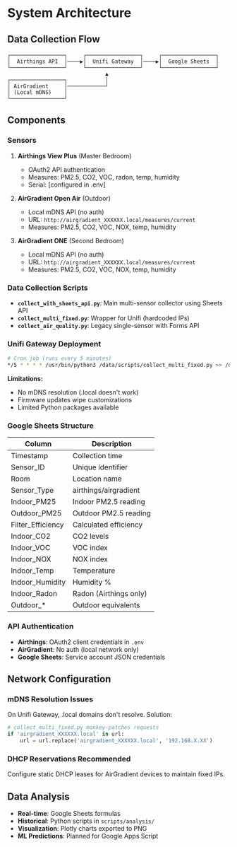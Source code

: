 # System Architecture

## Data Collection Flow

```
┌─────────────────┐     ┌─────────────────┐     ┌─────────────────┐
│  Airthings API  │────▶│  Unifi Gateway  │────▶│  Google Sheets  │
└─────────────────┘     └─────────────────┘     └─────────────────┘
                               ▲
┌─────────────────┐            │
│ AirGradient     │────────────┘
│ (Local mDNS)    │
└─────────────────┘
```

## Components

### Sensors

1. **Airthings View Plus** (Master Bedroom)
   - OAuth2 API authentication
   - Measures: PM2.5, CO2, VOC, radon, temp, humidity
   - Serial: [configured in .env]

2. **AirGradient Open Air** (Outdoor)
   - Local mDNS API (no auth)
   - URL: `http://airgradient_XXXXXX.local/measures/current`
   - Measures: PM2.5, CO2, VOC, NOX, temp, humidity

3. **AirGradient ONE** (Second Bedroom)
   - Local mDNS API (no auth)
   - URL: `http://airgradient_XXXXXX.local/measures/current`
   - Measures: PM2.5, CO2, VOC, NOX, temp, humidity

### Data Collection Scripts

- **`collect_with_sheets_api.py`**: Main multi-sensor collector using Sheets API
- **`collect_multi_fixed.py`**: Wrapper for Unifi (hardcoded IPs)
- **`collect_air_quality.py`**: Legacy single-sensor with Forms API

### Unifi Gateway Deployment

```bash
# Cron job (runs every 5 minutes)
*/5 * * * * /usr/bin/python3 /data/scripts/collect_multi_fixed.py >> /data/logs/air_quality.log 2>&1
```

**Limitations:**
- No mDNS resolution (.local doesn't work)
- Firmware updates wipe customizations
- Limited Python packages available

### Google Sheets Structure

| Column | Description |
|--------|-------------|
| Timestamp | Collection time |
| Sensor_ID | Unique identifier |
| Room | Location name |
| Sensor_Type | airthings/airgradient |
| Indoor_PM25 | Indoor PM2.5 reading |
| Outdoor_PM25 | Outdoor PM2.5 reading |
| Filter_Efficiency | Calculated efficiency |
| Indoor_CO2 | CO2 levels |
| Indoor_VOC | VOC index |
| Indoor_NOX | NOX index |
| Indoor_Temp | Temperature |
| Indoor_Humidity | Humidity % |
| Indoor_Radon | Radon (Airthings only) |
| Outdoor_* | Outdoor equivalents |

### API Authentication

- **Airthings**: OAuth2 client credentials in `.env`
- **AirGradient**: No auth (local network only)
- **Google Sheets**: Service account JSON credentials

## Network Configuration

### mDNS Resolution Issues

On Unifi Gateway, .local domains don't resolve. Solution:

```python
# collect_multi_fixed.py monkey-patches requests
if 'airgradient_XXXXXX.local' in url:
    url = url.replace('airgradient_XXXXXX.local', '192.168.X.XX')
```

### DHCP Reservations Recommended

Configure static DHCP leases for AirGradient devices to maintain fixed IPs.

## Data Analysis

- **Real-time**: Google Sheets formulas
- **Historical**: Python scripts in `scripts/analysis/`
- **Visualization**: Plotly charts exported to PNG
- **ML Predictions**: Planned for Google Apps Script